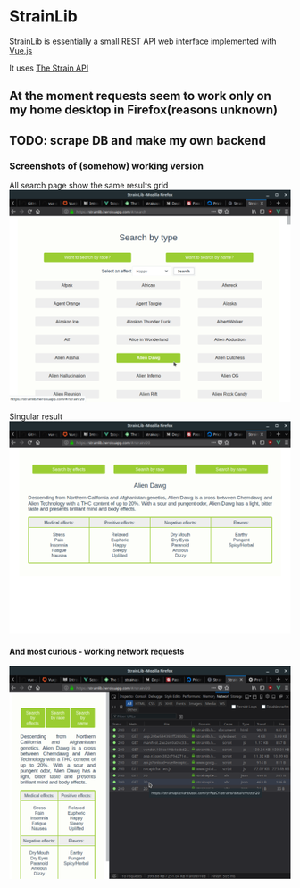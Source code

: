 # StrainLib

StrainLib is essentially a small REST API web interface implemented with [Vue.js](https://vuejs.org)

It uses [The Strain API](http://strains.evanbusse.com/)

## At the moment requests seem to work only on my home desktop in Firefox(reasons unknown)
## TODO: scrape DB and make my own backend

### Screenshots of (somehow) working version
All search page show the same results grid
![](src/assets/search.png?raw=true)

Singular result
![](src/assets/strain.png?raw=true)

#### And most curious - working network requests
![](src/assets/network.png?raw=true)
<!-- Currently allows searching strains by name, race, or an effect the strain has. Results can be seen singularly on a separate page

###### Usage of named API initially sets certain usage limitations:
* Currently impossible to use in Chrome due to issues with server certificate(please use Firefox)
* Requests are few and search is possible only by one criteria (client-side filtration to be implemented)

Roadmap:
* Set pagination for search results
* Add client-side filtration for multiple criteria(effect/set of effects, flavor/set of flavors, race)
* Possibly add ability to compare strains by effects/flavors -->
